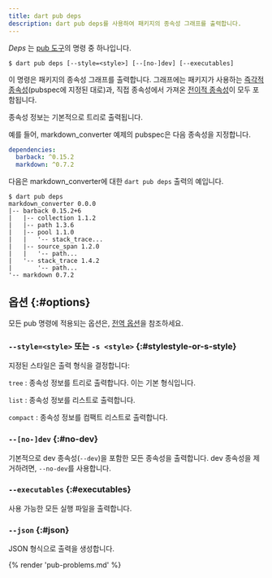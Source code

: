 ```yaml
---
title: dart pub deps
description: dart pub deps를 사용하여 패키지의 종속성 그래프를 출력합니다.
---
```


_Deps_ 는 [pub 도구](/tools/pub/cmd)의 명령 중 하나입니다.

```console
$ dart pub deps [--style=<style>] [--[no-]dev] [--executables]
```

이 명령은 패키지의 종속성 그래프를 출력합니다. 
그래프에는 패키지가 사용하는 [즉각적 종속성](/tools/pub/glossary#immediate-dependency)(pubspec에 지정된 대로)과, 
직접 종속성에서 가져온 [전이적 종속성](/tools/pub/glossary#transitive-dependency)이 모두 포함됩니다.

종속성 정보는 기본적으로 트리로 출력됩니다.

예를 들어, markdown_converter 예제의 pubspec은 다음 종속성을 지정합니다.

```yaml
dependencies:
  barback: ^0.15.2
  markdown: ^0.7.2
```

다음은 markdown_converter에 대한 `dart pub deps` 출력의 예입니다.

```console
$ dart pub deps
markdown_converter 0.0.0
|-- barback 0.15.2+6
|   |-- collection 1.1.2
|   |-- path 1.3.6
|   |-- pool 1.1.0
|   |   '-- stack_trace...
|   |-- source_span 1.2.0
|   |   '-- path...
|   '-- stack_trace 1.4.2
|       '-- path...
'-- markdown 0.7.2
```

## 옵션 {:#options}

모든 pub 명령에 적용되는 옵션은, [전역 옵션](/tools/pub/cmd#global-options)을 참조하세요.

### `--style=<style>` 또는 `-s <style>` {:#stylestyle-or-s-style}

지정된 스타일은 출력 형식을 결정합니다:

`tree`
: 종속성 정보를 트리로 출력합니다. 이는 기본 형식입니다.

`list`
: 종속성 정보를 리스트로 출력합니다.

`compact`
: 종속성 정보를 컴팩트 리스트로 출력합니다.

### `--[no-]dev` {:#no-dev}

기본적으로 dev 종속성(`--dev`)을 포함한 모든 종속성을 출력합니다.
dev 종속성을 제거하려면, `--no-dev`를 사용합니다.

### `--executables` {:#executables}

사용 가능한 모든 실행 파일을 출력합니다.

### `--json` {:#json}

JSON 형식으로 출력을 생성합니다.


{% render 'pub-problems.md' %}
